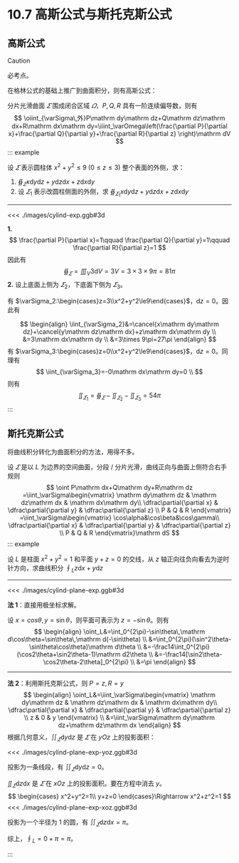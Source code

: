 # 10.7 高斯公式与斯托克斯公式

## 高斯公式

> [!caution]
>
> 必考点。

在格林公式的基础上推广到曲面积分，则有高斯公式：

分片光滑曲面 $\varSigma$ 围成闭合区域 $\varOmega$，$P,Q,R$ 具有一阶连续偏导数，则有
$$
\oiint_{\varSigma\,外}P\mathrm dy\mathrm dz+Q\mathrm dz\mathrm dx+R\mathrm dx\mathrm dy=\iiint_\varOmega\left(\frac{\partial P}{\partial x}+\frac{\partial Q}{\partial y}+\frac{\partial R}{\partial z} \right)\mathrm dV
$$
::: example

设 $\varSigma$ 表示圆柱体 $x^2+y^2\le9\;(0\le z\le 3)$ 整个表面的外侧，求：

1. $\displaystyle\oiint_\varSigma x\mathrm dy\mathrm dz+y\mathrm dz\mathrm dx+z\mathrm dx\mathrm dy$
2. 设 $\varSigma_1$ 表示改圆柱侧面的外侧，求 $\displaystyle\oiint_{\varSigma_1} x\mathrm dy\mathrm dz+y\mathrm dz\mathrm dx+z\mathrm dx\mathrm dy$

---

<<< ./images/cylind-exp.ggb#3d

**1.**
$$
\frac{\partial P}{\partial x}=1\qquad
\frac{\partial Q}{\partial y}=1\qquad
\frac{\partial R}{\partial z}=1
$$
因此有
$$
\oiint_{\varSigma}=\iiint_V3\mathrm dV=3V=3\times3\times9\pi=81\pi
$$
**2.** 设上底面上侧为 $\varSigma_2$，下底面下侧为 $\varSigma_3$。

有 $\varSigma_2:\begin{cases}z=3\\x^2+y^2\le9\end{cases}$，$\mathrm dz=0$。因此有

$$
\begin{align}
\iint_{\varSigma_2}&=\cancel{x\mathrm dy\mathrm dz}+\cancel{y\mathrm dz\mathrm dx}+z\mathrm dx\mathrm dy \\
&=3\mathrm dx\mathrm dy \\
&=3\times 9\pi=27\pi
\end{align}
$$
有 $\varSigma_3:\begin{cases}z=0\\x^2+y^2\le9\end{cases}$，$\mathrm dz=0$。同理有
$$
\iint_{\varSigma_3}=-0\mathrm dx\mathrm dy=0 \\
$$
则有
$$
\iint_{\varSigma_1}=\oiint_\varSigma-\iint_{\varSigma_2}-\iint_{\varSigma_3}=54\pi
$$
:::

## 斯托克斯公式

将曲线积分转化为曲面积分的方法，用得不多。

设 $\varSigma$ 是以 $L$ 为边界的空间曲面，分段 / 分片光滑，曲线正向与曲面上侧符合右手规则
$$
\oint P\mathrm dx+Q\mathrm dy+R\mathrm dz
=\iint_\varSigma\begin{vmatrix}
\mathrm dy\mathrm dz & \mathrm dz\mathrm dx & \mathrm dx\mathrm dy\\
\dfrac\partial{\partial x} & \dfrac\partial{\partial y} & \dfrac\partial{\partial z} \\
P & Q & R
\end{vmatrix}
=\iint_\varSigma\begin{vmatrix}
\cos\alpha&\cos\beta&\cos\gamma\\
\dfrac\partial{\partial x} & \dfrac\partial{\partial y} & \dfrac\partial{\partial z} \\
P & Q & R
\end{vmatrix}\mathrm dS
$$
::: example

设 $L$ 是柱面 $x^2+y^2=1$ 和平面 $y+z=0$ 的交线，从 $z$ 轴正向往负向看去为逆时针方向，求曲线积分 $\displaystyle\oint_Lz\mathrm dx+y\mathrm dz$

---

<<< ./images/cylind-plane-exp.ggb#3d

**法 1**：直接用极坐标求解。

设 $x=cos\theta,y=\sin\theta$，则平面可表示为 $z=-\sin\theta$。则有
$$
\begin{align}
\oint_L&=\int_0^{2\pi}-\sin\theta\,\mathrm d\cos\theta+\sin\theta\,\mathrm d(-\sin\theta) \\
&=\int_0^{2\pi}(\sin^2\theta-\sin\theta\cos\theta)\mathrm d\theta \\
&=-\frac14\int_0^{2\pi}(\cos2\theta+\sin2\theta-1)\mathrm d2\theta \\
&=-\frac14[\sin2\theta-\cos2\theta-2\theta]_0^{2\pi} \\
&=\pi
\end{align}
$$

---

**法 2**：利用斯托克斯公式，则 $P=z,R=y$
$$
\begin{align}
\oint_L&=\iint_\varSigma\begin{vmatrix}
\mathrm dy\mathrm dz & \mathrm dz\mathrm dx & \mathrm dx\mathrm dy\\
\dfrac\partial{\partial x} & \dfrac\partial{\partial y} & \dfrac\partial{\partial z} \\
z & 0 & y
\end{vmatrix} \\
&=\iint_\varSigma\mathrm dy\mathrm dz+\mathrm dz\mathrm dx
\end{align}
$$
根据几何意义，$\displaystyle\iint_\varSigma\mathrm dy\mathrm dz$ 是 $\varSigma$ 在 $yOz$ 上的投影面积：

<<< ./images/cylind-plane-exp-yoz.ggb#3d

投影为一条线段，有 $\displaystyle\iint_\varSigma\mathrm dy\mathrm dz=0$。

$\displaystyle\iint_\varSigma\mathrm dz\mathrm dx$ 是 $\varSigma$ 在 $xOz$ 上的投影面积。要在方程中消去 $y$。
$$
\begin{cases}
x^2+y^2=1\\
y+z=0
\end{cases}\Rightarrow x^2+z^2=1
$$
<<< ./images/cylind-plane-exp-xoz.ggb#3d

投影为一个半径为 $1$ 的圆，有 $\displaystyle\iint_\varSigma\mathrm dz\mathrm dx=\pi$。

综上，$\displaystyle\oint_L=0+\pi=\pi$。

:::